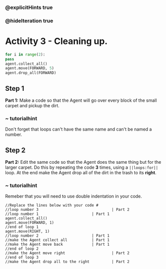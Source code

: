 ### @explicitHints true
### @hideIteration true 
# Activity 3 - Cleaning up.

```python
for i in range(2):
pass
agent.collect_all()
agent.move(FORWARD, 5)
agent.drop_all(FORWARD)
```

## Step 1
**Part 1:** Make a code so that the Agent will go over every block of the small carpet and pickup the dirt.
### ~ tutorialhint 
Don't forget that loops can't have the same name and can't be named a number.

## Step 2
**Part 2:** Edit the same code so that the Agent does the same thing but for the larger carpet. Do this by repeating the code **3** times,
using a `||loops:for||` loop. At the end make the Agent drop all of the dirt in the trash to its **right**. 
### ~ tutorialhint 
Remeber that you will need to use double indentation in your code.


```template
//Replace the lines below with your code #    
//loop number 3                                 | Part 2
//loop number 1                        | Part 1
agent.collect_all()
agent.move(FORWARD, 1)
//end of loop 1
agent.move(RIGHT, 1)
//loop number 2                        | Part 1
//make the Agent collect all           | Part 1  
//make the Agent move back             | Part 1  
//end of loop 2
//make the Agent move right                     | Part 2
//end of loop 3  
//make the Agent drop all to the right          | Part 2  
```
